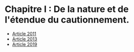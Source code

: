 # Chapitre I : De la nature et de l'étendue du cautionnement.

- [Article 2011](article-2011.md)
- [Article 2013](article-2013.md)
- [Article 2019](article-2019.md)
